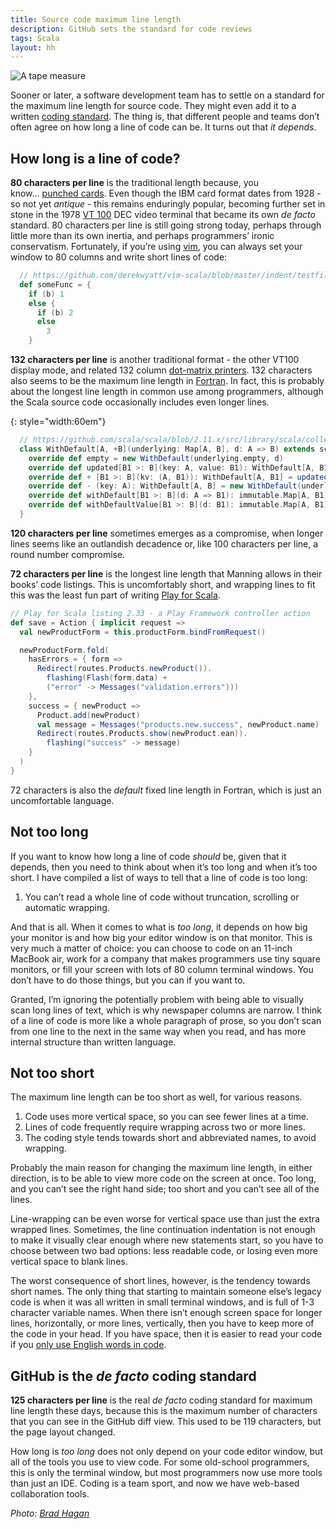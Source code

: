 ```yaml
---
title: Source code maximum line length
description: GitHub sets the standard for code reviews
tags: Scala
layout: hh
---
```


![A tape measure](tape-measure.jpg)

Sooner or later, a software development team has to settle on a standard for the maximum line length for source code. They might even add it to a written [coding standard](missing-from-scala-style-guide). The thing is, that different people and teams don’t often agree on how long a line of code can be. It turns out that _it depends_.

## How long is a line of code?

**80 characters per line** is the traditional length because, you know… [punched cards](http://en.wikipedia.org/wiki/Punched_card#IBM_80-column_punched_card_formats_and_character_codes). Even though the IBM card format dates from 1928 - so not yet _antique_ - this remains enduringly popular, becoming further set in stone in the 1978 [VT 100](http://en.wikipedia.org/wiki/VT100) DEC video terminal that became its own _de facto_ standard. 80 characters per line is still going strong today, perhaps through little more than its own inertia, and perhaps programmers’ ironic conservatism. Fortunately, if you’re using [vim](http://en.wikipedia.org/wiki/Vim_(text_editor)), you can always set your window to 80 columns and write short lines of code:

```scala
  // https://github.com/derekwyatt/vim-scala/blob/master/indent/testfile.scala#L36
  def someFunc = {
    if (b) 1
    else {
      if (b) 2
      else
        3
    }
```

**132 characters per line** is another traditional format - the other VT100 display mode, and related 132 column [dot-matrix printers](http://en.wikipedia.org/wiki/Dot_matrix_printing). 132 characters also seems to be the maximum line length in [Fortran](http://en.wikipedia.org/wiki/Fortran). In fact, this is probably about the longest line length in common use among programmers, although the Scala source code occasionally includes even longer lines.

{: style="width:60em"}
```scala
  // https://github.com/scala/scala/blob/2.11.x/src/library/scala/collection/immutable/Map.scala#L79
  class WithDefault[A, +B](underlying: Map[A, B], d: A => B) extends scala.collection.Map.WithDefault[A, B](underlying, d) with Map[A, B] {
    override def empty = new WithDefault(underlying.empty, d)
    override def updated[B1 >: B](key: A, value: B1): WithDefault[A, B1] = new WithDefault[A, B1](underlying.updated[B1](key, value), d)
    override def + [B1 >: B](kv: (A, B1)): WithDefault[A, B1] = updated(kv._1, kv._2)
    override def - (key: A): WithDefault[A, B] = new WithDefault(underlying - key, d)
    override def withDefault[B1 >: B](d: A => B1): immutable.Map[A, B1] = new WithDefault[A, B1](underlying, d)
    override def withDefaultValue[B1 >: B](d: B1): immutable.Map[A, B1] = new WithDefault[A, B1](underlying, x => d)
  }
```

**120 characters per line** sometimes emerges as a compromise, when longer lines seems like an outlandish decadence or, like 100 characters per line, a round number compromise.

**72 characters per line** is the longest line length that Manning allows in their books’ code listings. This is uncomfortably short, and wrapping lines to fit this was the least fun part of writing [Play for Scala](http://bit.ly/playscala2p).

```scala
// Play for Scala listing 2.33 - a Play Framework controller action
def save = Action { implicit request =>
  val newProductForm = this.productForm.bindFromRequest()

  newProductForm.fold(
    hasErrors = { form =>
      Redirect(routes.Products.newProduct()).
        flashing(Flash(form.data) +       
        ("error" -> Messages("validation.errors")))
    },
    success = { newProduct =>
      Product.add(newProduct)
      val message = Messages("products.new.success", newProduct.name)
      Redirect(routes.Products.show(newProduct.ean)).
        flashing("success" -> message) 
    }
  )
}
```

72 characters is also the _default_ fixed line length in Fortran, which is just an uncomfortable language.


## Not too long

If you want to know how long a line of code _should_ be, given that it depends, then you need to think about when it’s too long and when it’s too short. I have compiled a list of ways to tell that a line of code is too long:

1. You can’t read a whole line of code without truncation, scrolling or automatic wrapping.

And that is all. When it comes to what is _too long_, it depends on how big your monitor is and how big your editor window is on that monitor. This is very much a matter of choice: you can choose to code on an 11-inch MacBook air, work for a company that makes programmers use tiny square monitors, or fill your screen with lots of 80 column terminal windows. You don’t have to do those things, but you can if you want to.

Granted, I’m ignoring the potentially problem with being able to visually scan long lines of text, which is why newspaper columns are narrow. I think of a line of code is more like a whole paragraph of prose, so you don’t scan from one line to the next in the same way when you read, and has more internal structure than written language.

## Not too short

The maximum line length can be too short as well, for various reasons.

1. Code uses more vertical space, so you can see fewer lines at a time.
2. Lines of code frequently require wrapping across two or more lines.
3. The coding style tends towards short and abbreviated names, to avoid wrapping.

Probably the main reason for changing the maximum line length, in either direction, is to be able to view more code on the screen at once. Too long, and you can’t see the right hand side; too short and you can’t see all of the lines.

Line-wrapping can be even worse for vertical space use than just the extra wrapped lines. Sometimes, the line continuation indentation is not enough to make it visually clear enough where new statements start, so you have to choose between two bad options: less readable code, or losing even more vertical space to blank lines.

The worst consequence of short lines, however, is the tendency towards short names. The only thing that starting to maintain someone else’s legacy code is when it was all written in small terminal windows, and is full of 1-3 character variable names. When there isn’t enough screen space for longer lines, horizontally, or more lines, vertically, then you have to keep more of the code in your head. If you have space, then it is easier to read your code if you [only use English words in code](use-english-in-code).


## GitHub is the _de facto_ coding standard

**125 characters per line** is the real _de facto_ coding standard for maximum line length these days, because this is the maximum number of characters that you can see in the GitHub diff view. This used to be 119 characters, but the page layout changed.

How long is _too long_ does not only depend on your code editor window, but all of the tools you use to view code. For some old-school programmers, this is only the terminal window, but most programmers now use more tools than just an IDE. Coding is a team sport, and now we have web-based collaboration tools.

_Photo: [Brad Hagan](https://www.flickr.com/photos/bradhoc/7343762168)_
